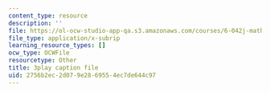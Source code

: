 ```yaml
---
content_type: resource
description: ''
file: https://ol-ocw-studio-app-qa.s3.amazonaws.com/courses/6-042j-mathematics-for-computer-science-fall-2010/2756b2ec2d079e2869554ec7de644c97_E6FbvM-FGZ8.srt
file_type: application/x-subrip
learning_resource_types: []
ocw_type: OCWFile
resourcetype: Other
title: 3play caption file
uid: 2756b2ec-2d07-9e28-6955-4ec7de644c97
---
```

